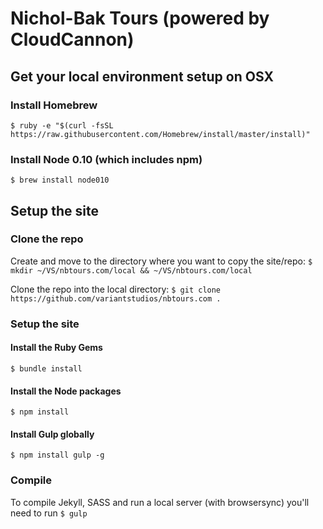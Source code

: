 # Nichol-Bak Tours (powered by CloudCannon)

## Get your local environment setup on OSX

### Install Homebrew

`$ ruby -e "$(curl -fsSL https://raw.githubusercontent.com/Homebrew/install/master/install)"`

### Install Node 0.10 (which includes npm)

`$ brew install node010`



## Setup the site

### Clone the repo

Create and move to the directory where you want to copy the site/repo:
`$ mkdir ~/VS/nbtours.com/local && ~/VS/nbtours.com/local `

Clone the repo into the local directory:
`$ git clone https://github.com/variantstudios/nbtours.com . `

### Setup the site

#### Install the Ruby Gems
`$ bundle install`

#### Install the Node packages
`$ npm install`

#### Install Gulp globally
`$ npm install gulp -g`

### Compile

To compile Jekyll, SASS and run a local server (with browsersync) you'll need to run `$ gulp`
